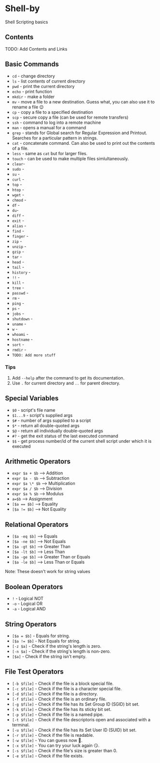 # Shell-by
Shell Scripting basics

## Contents

TODO: Add Contents and Links

## Basic Commands
- `cd`  - change directory
- `ls` - list contents of current directory
- `pwd` - print the current directory
- `echo` - print function
- `mkdir` - make a folder
- `mv` - move a file to a new destination. Guess what, you can also use it to rename a file :wink:
- `cp` - copy a file to a specified destination
- `scp` - secure copy a file (can be used for remote transfers) 
- `ssh` - command to log into a remote machine
- `man` - opens a manual for a command 
- `grep` - stands for Global search for Regular Expression and Printout. Searches for a particular pattern in strings. 
- `cat` - concatenate command. Can also be used to print out the contents of a file.
- `less` - same as `cat` but for larger files.
- `touch` - can be used to make multiple files simlultaneously.
- `clear`- 
- `sudo` -
- `su` -
- `curl` - 
- `top` -
- `htop` -
- `wget` -
- `chmod` -
- `df` -
- `du`-
- `diff` -
- `exit` -
- `alias` -
- `find` -
- `finger` -
- `zip` -
- `unzip` -
- `gzip` -
- `tar` -
- `head` -
- `tail` -
- `history` -
- `!!` -
- `kill` -
- `tree` -
- `passwd` -
- `rm` -
- `ping` -
- `ps` -
- `jobs` - 
- `shutdown` -
- `uname` -
- `w` -
- `whoami` -
- `hostname` -
- `sort` -
- `rmdir` -
- `TODO: Add more stuff`

### Tips
1. Add `--help` after the command to get its documentation.
2. Use `.` for current directory and `..` for parent directory.

## Special Variables

- `$0` - script's file name
- `$1...9` - script's supplied args 
- `$#` - number of args supplied to a script
- `$*` - return all double-quoted args 
- `$@` - return all individually double-quoted args
- `#?` - get the exit status of the last executed command
- `$$` - get process number/id of the current shell script under which it is executed

## Arithmetic Operators

- ``expr $a + $b`` --> Addition
- ``expr $a - $b`` --> Subtraction
- ``expr $a \* $b`` --> Multiplication
- ``expr $a / $b`` --> Division
- ``expr $a % $b`` --> Modulus
- `a=$b` --> Assignment
- `[$a == $b]` --> Equality
- `[$a != $b]` --> Not Equality

## Relational Operators

- `[$a -eq $b]` -->  Equals 
- `[$a -ne $b]` -->  Not Equals
- `[$a -gt $b]` -->  Greater Than 
- `[$a -lt $b]` -->  Less Than 
- `[$a -ge $b]` -->  Greater Than or Equals
- `[$a -le $b]` -->  Less Than or Equals

Note: These doesn't work for string values

## Boolean Operators

 - `!` - Logical NOT
 - `-o` - Logical OR
 - `-a` - Logical AND

## String Operators

- `[$a = $b]` - Equals for string.
- `[$a != $b]` - Not Equals for string.
- `[-z $a]` - Check if the string's length is zero.
- `[-n $a]` - Check if the string's length is non-zero.
- `[$a]` - Check if the string isn't empty.

## File Test Operators

- `[-b $file]` - Check if the file is a block special file.
- `[-c $file]` - Check if the file is a character special file.
- `[-d $file]` - Check if the file is a directory.
- `[-f $file]` - Check if the file is an ordinary file.
- `[-g $file]` - Check if the file has its Set Group ID (SGID) bit set.
- `[-k $file]` - Check if the file has its sticky bit set.
- `[-p $file]` - Check if the file is a named pipe.
- `[-t $file]` - Check if the file descriptoris open and associated with a terminal.
- `[-u $file]` - Check if the file has its Set User ID (SUID) bit set.
- `[-r $file]` - Check if the file is readable.
- `[-w $file]` - You can guess now 🙂.
- `[-x $file]` - You can try your luck again 😏.
- `[-s $file]` - Check if the file's size is greater than 0.
- `[-e $file]` - Check if the file exists.
